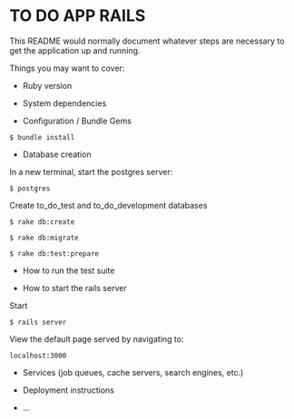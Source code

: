 # TO DO APP RAILS

This README would normally document whatever steps are necessary to get the
application up and running.

Things you may want to cover:

* Ruby version

* System dependencies

* Configuration / Bundle Gems
```
$ bundle install
```

* Database creation

In a new terminal, start the postgres server:
```
$ postgres
```

Create to_do_test and to_do_development databases
```
$ rake db:create
```
```
$ rake db:migrate
```
```
$ rake db:test:prepare
```

* How to run the test suite


* How to start the rails server

Start
```
$ rails server
```
View the default page served by navigating to:
```
localhost:3000
```

* Services (job queues, cache servers, search engines, etc.)

* Deployment instructions

* ...
